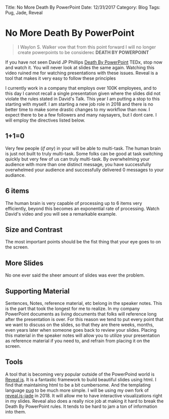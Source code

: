 Title: No More Death By PowerPoint
Date: 12/31/2017
Category: Blog
Tags: Pug, Jade, Reveal


# No More Death By PowerPoint

> I Waylon S. Walker vow that from this point forward I will no longer create powerpoints to be considerec **DEATH BY POWERPOINT**


If you have not seen David JP Phillips [Death By PowerPoint](https://www.youtube.com/watch?v=Iwpi1Lm6dFo)  TEDx, stop now and watch it.  You will never look at slides the same again.  Watching this video ruined me for watching presentations with these issues.  Reveal is a tool that makes it very easy to follow these principles

I currently work in a company that employs over 100K employees, and to this day I cannot recall a single presentation given where the slides did not violate the rules stated in David's Talk.  This year I am putting a stop to this starting with myself.  I am starting a new job role in 2018 and there is no better time to make some drastic changes to my workflow than now.  I expect there to be a few followers and many naysayers, but I dont care.  I will employ the directives listed below.


## 1+1=0

Very few people (_if any_) in your will be able to multi-task.  The human brain is just not built to truly multi-task.  Some folks can be good at task switching quickly but very few of us can truly multi-task.  By overwhelming your audience with more than one distinct message, you have successfully overwhelmed your audience and successfully delivered 0 messages to your audiance.

## 6 items

The human brain is very capable of processing up to 6 items very efficiently, beyond this becomes an exponential rate of processing.  Watch David's video and you will see a remarkable example.

## Size and Contrast

The most important points should be the fist thing that your eye goes to on the screen.  

## More Slides

No one ever said the sheer amount of slides was ever the problem.


## Supporting Material

Sentences, Notes, reference material, etc belong in the speaker notes.  This is the part that took the longest for me to realize.  In my company PowerPoint documents as living documents that folks will reference long after the presentation is over.  For this reason we tend to put every point that we want to discuss on the slides, so that they are there weeks, months, even years later when someone goes back to review your slides.  Placing this material in the speaker notes will allow you to utilize your presentation as reference material if you need to, and refrain from placing it on the screen.

## Tools

A tool that is becoming very popular outside of the PowerPoind world is [Reveal js](https://github.com/hakimel/reveal.js/).  It is a fantastic framework to build beautiful slides using html.  I find that maintaining html to be a bit cumbersome. And the templating language [pug](https://pugjs.org/) to be much more simple.  I will be using my own fork of [reveal.js-jade](https://github.com/jlengstorf/reveal.js-jade) in 2018.  It will allow me to have interactive visualizations right in my slides.  Reveal also does a really nice job at making it hard to break the Death By PowerPoint rules.  It tends to be hard to jam a ton of information into them.
